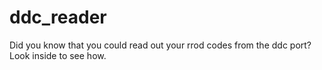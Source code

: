 # ddc_reader

Did you know that you could read out your rrod codes from the ddc port? Look inside to see how.
